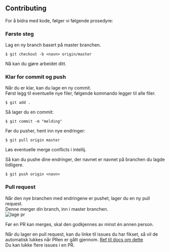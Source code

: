 ## Contributing

For å bidra med kode, følger vi følgende prosedyre:

### Første steg
Lag en ny branch basert på master branchen.
```shell
$ git checkout -b <navn> origin/master
```

Nå kan du gjøre arbeidet ditt.

### Klar for commit og push

Når du er klar, kan du lage en ny commit.  
Først legg til eventuelle nye filer, følgende kommando legger til alle filer.
```shell
$ git add .
```

Så lager du en commit:

```shell
$ git commit -m "melding"
```

Før du pusher, hent inn nye endringer:

```shell
$ git pull origin master
```

Løs eventuelle merge conflicts i intellij.

Så kan du pushe dine endringer, der navnet er navnet på branchen du lagde tidligere.
```shell
$ git push origin <navn>
```

### Pull request

Når den nye branchen med endringene er pushet, lager du en ny pull request.  
Denne merger din branch, inn i master branchen.  
![lage pr](https://i.imgur.com/0UnA23s.png)

Før en PR kan merges, skal den godkjennes av minst én annen person.

Når du lager en pull request, kan du linke til issues du har fikset, så vil de automatisk lukkes når PRen er gått gjennom. [Ref til docs om dette](https://docs.github.com/en/github/managing-your-work-on-github/linking-a-pull-request-to-an-issue#linking-a-pull-request-to-an-issue-using-a-keyword)  
Du kan lukke flere issues i en PR.
